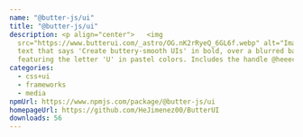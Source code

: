 ```yaml
---
name: "@butter-js/ui"
title: "@butter-js/ui"
description: <p align="center">   <img
  src="https://www.butterui.com/_astro/OG.nK2rRyeQ_6GL6f.webp" alt="Image with
  text that says 'Create buttery-smooth UIs' in bold, over a blurred background
  featuring the letter 'U' in pastel colors. Includes the handle @heeector00
categories:
  - css+ui
  - frameworks
  - media
npmUrl: https://www.npmjs.com/package/@butter-js/ui
homepageUrl: https://github.com/HeJimenez00/ButterUI
downloads: 56
---
```


